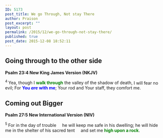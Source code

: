 ```yaml
---
ID: 5173
post_title: We go Through, Not stay There
author: Praison
post_excerpt: ""
layout: post
permalink: /2015/12/we-go-through-not-stay-there/
published: true
post_date: 2015-12-08 18:52:11
---
```

<h2><strong>Going through to the other side</strong></h2>
<strong><span class="passage-display-bcv">Psalm 23:4
</span><span class="passage-display-version">New King James Version (NKJV)</span></strong>
<div class="poetry top-1">
<p class="line"><span id="en-NKJV-14240" class="text Ps-23-4"><sup class="versenum">4 </sup>Yea, though I <span style="color: #008000;"><strong>walk through</strong></span> the valley of the shadow of death,</span>
<span class="text Ps-23-4">I will fear no evil;</span>
<span class="text Ps-23-4">For <span style="color: #0000ff;"><strong>You <i>are</i> with me</strong></span>;</span>
<span class="text Ps-23-4">Your rod and Your staff, they comfort me.</span></p>

<h2 class="line"><strong>Coming out Bigger</strong></h2>
</div>
<strong><span class="passage-display-bcv">Psalm 27:5
</span><span class="passage-display-version">New International Version (NIV)</span></strong>
<div class="poetry top-05">
<p class="line"><span id="en-NIV-14291" class="text Ps-27-5"><sup class="versenum">5 </sup>For in the day of trouble</span>
<span class="indent-1"><span class="indent-1-breaks">    </span><span class="text Ps-27-5">he will keep me safe in his dwelling;</span></span>
<span class="text Ps-27-5">he will hide me in the shelter of his sacred tent</span>
<span class="indent-1"><span class="indent-1-breaks">    </span><span class="text Ps-27-5">and set me <span style="color: #008000;"><strong>high upon a rock</strong></span>.</span></span></p>
<p class="line"></p>

</div>